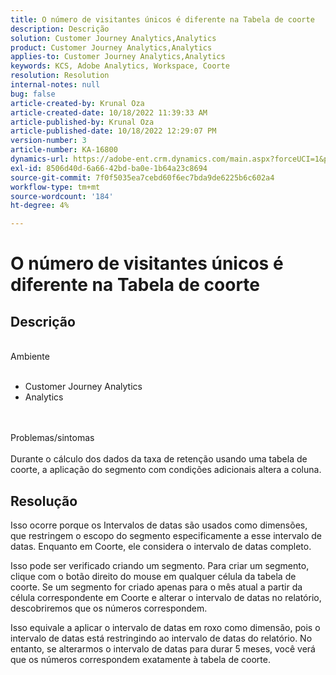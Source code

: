 ```yaml
---
title: O número de visitantes únicos é diferente na Tabela de coorte
description: Descrição
solution: Customer Journey Analytics,Analytics
product: Customer Journey Analytics,Analytics
applies-to: Customer Journey Analytics,Analytics
keywords: KCS, Adobe Analytics, Workspace, Coorte
resolution: Resolution
internal-notes: null
bug: false
article-created-by: Krunal Oza
article-created-date: 10/18/2022 11:39:33 AM
article-published-by: Krunal Oza
article-published-date: 10/18/2022 12:29:07 PM
version-number: 3
article-number: KA-16800
dynamics-url: https://adobe-ent.crm.dynamics.com/main.aspx?forceUCI=1&pagetype=entityrecord&etn=knowledgearticle&id=6af98783-d94e-ed11-bba2-00224808679b
exl-id: 8506d40d-6a66-42bd-ba0e-1b64a23c8694
source-git-commit: 7f0f5035ea7cebd60f6ec7bda9de6225b6c602a4
workflow-type: tm+mt
source-wordcount: '184'
ht-degree: 4%

---
```


# O número de visitantes únicos é diferente na Tabela de coorte

## Descrição

<br>Ambiente<br><br>
- Customer Journey Analytics
- Analytics



<br><br>Problemas/sintomas<br><br>
Durante o cálculo dos dados da taxa de retenção usando uma tabela de coorte, a aplicação do segmento com condições adicionais altera a coluna.




## Resolução


Isso ocorre porque os Intervalos de datas são usados como dimensões, que restringem o escopo do segmento especificamente a esse intervalo de datas. Enquanto em Coorte, ele considera o intervalo de datas completo.

Isso pode ser verificado criando um segmento. Para criar um segmento, clique com o botão direito do mouse em qualquer célula da tabela de coorte. Se um segmento for criado apenas para o mês atual a partir da célula correspondente em Coorte e alterar o intervalo de datas no relatório, descobriremos que os números correspondem.

Isso equivale a aplicar o intervalo de datas em roxo como dimensão, pois o intervalo de datas está restringindo ao intervalo de datas do relatório. No entanto, se alterarmos o intervalo de datas para durar 5 meses, você verá que os números correspondem exatamente à tabela de coorte.
